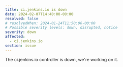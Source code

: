 ```yaml
---
title: ci.jenkins.io is down
date: 2024-02-07T14:40:00-00:00
resolved: false
# resolvedWhen: 2024-01-24T11:50:00-00:00
# Possible severity levels: down, disrupted, notice
severity: down
affected:
  - ci.jenkins.io
section: issue
---
```


<!--
[Final Message]

The ci.jenkins.io controller has been updated and is back online.

[Initial message]
-->
The ci.jenkins.io controller is down, we're working on it.
